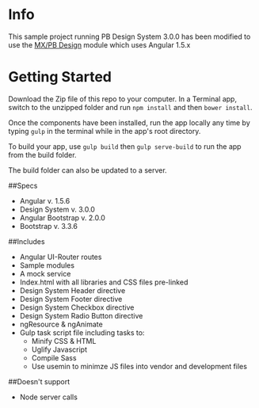 # Info
This sample project running PB Design System 3.0.0 has been modified to use the [MX/PB Design](https://bitbucket.org/maponics/mx-pb-design) module which uses Angular 1.5.x


# Getting Started

Download the Zip file of this repo to your computer. In a Terminal app, switch to the unzipped folder and  run `npm install` and then `bower install`.

Once the components have been installed, run the app locally any time by typing `gulp` in the terminal while in the app's root directory.

To build your app, use `gulp build` then `gulp serve-build` to run the app from the build folder. 

The build folder can also be updated to a server.


##Specs
* Angular           v. 1.5.6
* Design System     v. 3.0.0
* Angular Bootstrap v. 2.0.0
* Bootstrap         v. 3.3.6

##Includes
* Angular UI-Router routes
* Sample modules
* A mock service
* Index.html with all libraries and CSS files pre-linked
* Design System Header directive
* Design System Footer directive
* Design System Checkbox directive
* Design System Radio Button directive
* ngResource & ngAnimate
* Gulp task script file including tasks to:
  * Minify CSS & HTML
  * Uglify Javascript
  * Compile Sass
  * Use usemin to minimze JS files into vendor and development files



##Doesn't support
* Node server calls
